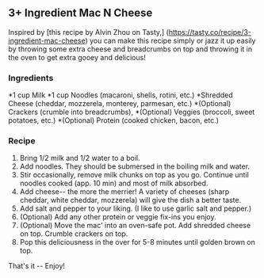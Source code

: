 
## 3+ Ingredient Mac N Cheese 

Inspired by [this recipe by Alvin Zhou on Tasty,] (https://tasty.co/recipe/3-ingredient-mac-cheese) you can make this recipe 
simply or jazz it up easily by throwing some extra cheese and breadcrumbs on top and throwing it in the oven to get extra 
gooey and delicious!

### Ingredients
*1 cup Milk
*1 cup Noodles (macaroni, shells, rotini, etc.)
*Shredded Cheese (cheddar, mozzerela, monterey, parmesan, etc.) 
*(Optional) Crackers (crumble into breadcrumbs), 
*(Optional) Veggies (broccoli, sweet potatoes, etc.)
*(Optional) Protein (cooked chicken, bacon, etc.)

### Recipe 
1. Bring 1/2 milk and 1/2 water to a boil. 
2. Add noodles. They should be submersed in the boiling milk and water.
3. Stir occasionally, remove milk chunks on top as you go. Continue until noodles cooked (app. 10 min) and most of milk absorbed. 
4. Add cheese-- the more the merrier! A variety of cheeses (sharp cheddar, white cheddar, mozzerela) will give the dish a 
better taste.
5. Add salt and pepper to your liking. (I like to use garlic salt and pepper.)
6. (Optional) Add any other protein or veggie fix-ins you enjoy. 
7. (Optional) Move the mac' into an oven-safe pot. Add shredded cheese on top. Crumble crackers on top. 
8. Pop this deliciousness in the over for 5-8 minutes until golden brown on top.

That's it -- Enjoy!
